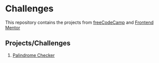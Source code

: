 # Challenges

<p>This repository contains the projects from <a href="https://www.freecodecamp.org/learn/">freeCodeCamp</a> and <a href="https://www.frontendmentor.io/home">Frontend Mentor</a></p>

<h2>Projects/Challenges</h2>

<ol>
  <li><a href="palindrome-checker">Palindrome Checker</a></li>
</ol>
